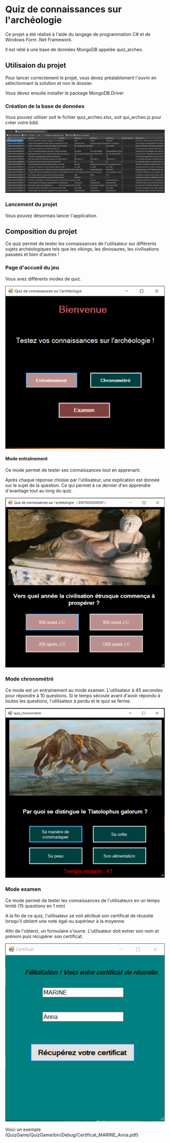 # Quiz de connaissances sur l'archéologie

Ce projet a été réalisé à l'aide du langage de programmation C# et de Windows Form .Net Framework.

Il est relié à une base de données MongoDB appelée quiz_archeo.



## Utilisaion du projet

Pour lancer correctement le projet, vous devez préalablement l'ouvrir en sélectionnant la solution et non le dossier.

Vous devez ensuite installer le package MongoDB.Driver

### Création de la base de données

Vous pouvez utiliser soit le fichier quiz_archeo.xlsx, soit qui_archeo.js pour créer votre bdd.

![bdd](img/Mongodb_archeo_quiz.PNG)

### Lancement du projet
Vous pouvez désormais lancer l'application.

## Composition du projet

Ce quiz permet de tester les connaissances de l'utilisateur sur différents sujets archéologiques tels que les vikings, les dinosaures, les civilisations passées et bien d'autres !



### Page d'accueil du jeu

Vous avez différents modes de quiz.

![accueil](img/Accueil.PNG)



#### Mode entraînement

Ce mode permet de tester ses connaissances tout en apprenant.

Après chaque réponse choisie par l'utilisateur, une explication est donnée sur le sujet de la question. 
Ce qui permet à ce dernier d'en apprendre d'avantage tout au long du quiz.

![explication](img/Train.PNG)


### Mode chronométré

Ce mode est un entrainement au mode examen.
L'utilisateur  à 45 secondes pour répondre à 10 questions.
Si le temps sécoule avant d'avoir répondu à toutes les questions, l'utilisateur à perdu et le quiz se ferme.

![chrono](img/chrono.PNG)


### Mode examen

Ce mode permet de tester les connaissances de l'utilisateurs en un temps limité (15 questions en 1 min)

A la fin de ce quiz, l'utilisateur se voit attribué son certificat de réussite lorsqu'il obtient une note égal ou supérieur à la moyenne.

Afin de l'obtenir, un formulaire s'ouvre. L'utilisateur doit entrer son nom et prénom puis récupérer son certificat.

![Certificat](img/certificat_form2.PNG)

Voici un exemple (QuizGame/QuizGame/bin/Debug/Certificat_MARINE_Anna.pdf)


